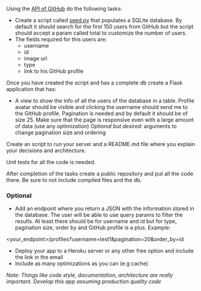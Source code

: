 Using the [API of GitHub](https://docs.github.com/en/free-pro-team@latest/rest/reference) do the following tasks:

- Create a script called [seed.py](http://seed.py) that populates a SQLite database. By default it should search for the first 150 users from GitHub but the script should accept a param called total to customize the number of users.
- The fields required for this users are:
    - username
    - id
    - image url
    - type
    - link to his GitHub profile

Once you have created the script and has a complete db create a Flask application that has:

- A view to show the info of all the users of the database in a table. Profile avatar should be visible and clicking the username should send me to the GitHub profile. Pagination is needed and by default it should be of size 25. Make sure that the page is responsive even with a large amount of data (use any optimization) *Optional but desired*: arguments to change pagination size and ordering

Create an script to run your server and a README.md file where you explain your decisions and architecture.

Unit tests for all the code is needed.

After completion of the tasks create a public repository and put all the code there. Be sure to not include compiled files and the db.

### Optional

- Add an endpoint where you return a JSON with the information stored in the database. The user will be able to use query params to filter the results. At least there should be for username and id but for type, pagination size, order by and GitHub profile is a plus. Example:

<your_endpoint>/profiles?username=test1&pagination=20&order_by=id

- Deploy your app to a Heroku server or any other free option and include the link in the email
- Include as many optimizations as you can (e.g cache)

*Note: Things like code style, documentation, architecture are really important. Develop this app assuming production quality code*